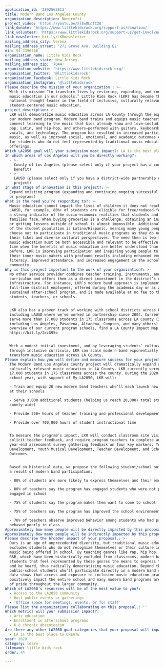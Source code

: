 ```yaml
---
application_id: '2892563613'
title: Modern Band Los Angeles County
organization_description: Nonprofit
project_video: 'https://youtu.be/5lEwOLdfC28'
link_donate: 'https://www.littlekidsrock.org/support-us/donation/'
link_volunteer: 'https://www.littlekidsrock.org/support-us/get-involved-2/'
link_newsletter: bit.ly/LKRnewsletter
mailing_address_city: Verona
mailing_address_street: '271 Grove Ave, Building E2'
ein: 94-3396568
organization_name: Little Kids Rock
mailing_address_state: New Jersey
mailing_address_zip: '7044'
organization_website: 'https://www.littlekidsrock.org/'
organization_twitter: '@littlekidsrock'
organization_facebook: Little Kids Rock
organization_instagram: '@littlekidsrock'
Please describe the mission of your organization.: >-
  With its mission “to transform lives by restoring, expanding, and innovating
  music education in our schools,” Little Kids Rock (LKR) has become the
  national thought leader in the field of inclusive, culturally relevant, and
  student-centered music education.
project_description: >-
  LKR will democratize music education across LA County through the expansion of
  our modern band program. Modern band trains and equips music teachers to
  connect learning to the music that kids already know and love—including rock,
  pop, Latin, and hip-hop, and others—performed with guitars, keyboards, drums,
  vocals, and technology. The program has resulted in increased participation in
  music, as well as improved social, emotional, and academic outcomes especially
  for students who do not feel represented by traditional music education
  offerings.
Which LA2050 goal will your submission most impact?: LA is the best place to LEARN
In which areas of Los Angeles will you be directly working?:
  - >-
    County of Los Angeles (please select only if your project has a countywide
    benefit)
  - >-
    LAUSD (please select only if you have a district-wide partnership or
    project)
In what stage of innovation is this project?: >-
  Expand existing program (expanding and continuing ongoing successful projects
  or programs)
What is the need you’re responding to?: >-
  Music education cannot impact the lives of children it does not reach. In
  LAUSD, for example, 80%+ of students are eligible for free/reduced-fee meals,
  a strong indicator of the socio-economic realities that students and their
  families face. When buying groceries is a challenge, obtaining an instrument
  or getting lessons outside of school is almost impossible. Additionally, 70%+
  of the student population is Latino/Hispanic, meaning many young people may
  choose not to participate in traditional music programs as they do not reflect
  their likes and diverse cultural perspectives. The need then is two-fold:
  music education must be both accessible and relevant to be effective. At a
  time when the benefits of music education are better understood than ever
  before, LKR is improving participation and inspiring young people to unlock
  their inner music-makers with profound results including enhanced emotional
  literacy, improved attendance, and increased engagement in the school
  community.
Why is this project important to the work of your organization?: >-
  No other service provider combines teacher training, instruments, and
  curriculum and offers them as a direct investment in the district’s existing
  infrastructure. For instance, LKR’s modern band approach is implemented by
  full-time district employees, offered during the academic day or as a
  sustained after-school program, and is made available at no fee to the
  students, teachers, or schools.


  LKR also has a proven track of working with school districts across LA County,
  including LAUSD where we’ve worked in partnership since 2004. Currently, we
  serve more than 17,000 students in 175 classrooms across LA County (in cities
  including Los Angeles, Pasadena, Altadena, Compton, and many others). For an
  overview of our current program schools, find a LA County Impact Map here:
  https://bit.ly/2xzG95o 


  With a modest initial investment, and by leveraging students’ cultural capital
  through inclusive curricula, LKR can scale modern band exponentially to
  transform music education across LA County.
Please explain how you will define and measure success for your project.: >-
  The Modern Band Los Angeles County project will dramatically expand access to
  culturally relevant music education in LA County. LKR currently serves over
  17,000 students in 175 classrooms across the county. During the 2020-2021
  school year, with support of My LA2050, LKR will:

  - Train and equip 20 new modern band teachers who’ll each launch new programs
  at their schools

  - Serve 3,000 additional students (helping us reach 20,000+ total students
  county-wide)

  - Provide 250+ hours of teacher training and professional development

  - Provide over 700,000 hours of student instructional time


  To measure the program’s impact, LKR will conduct classroom site visits,
  solicit teacher feedback, and require program teachers to complete an annual
  year-end assessment survey gathering feedback on four key markers: Youth
  Development, Youth Musical Development, Teacher Development, and School
  Outcomes.


  Based on historical data, we propose the following student/school outcomes as
  a result of modern band participation: 

  - 80% of students are more likely to express themselves and their emotions 

  - 80% of teachers say the program has engaged students who were not previously
  engaged in school

  - 75% of students say the program makes them want to come to school

  - 75% of teachers say the program has improved the school environment/culture

  - 70% of teachers observe improved behavior among students who had previously
  behaved poorly in class
Approximately how many people will be directly impacted by this proposal?: '3000'
Approximately how many people will be indirectly impacted by this proposal?: '20000'
Please describe the broader impact of your proposal.: >-
  Ours is an age of unprecedented diversity, but traditional music education
  excludes students who do not recognize themselves or their culture in the
  music being offered in school. By teaching genres like rap, hip hop, Latin and
  R&B, which have been historically excluded from classrooms, modern band gives
  students that feel represented by these genres the means to express themselves
  and be heard, thus radically democratizing music education. Beyond the 20,000
  public-school students who’ll participate directly in a modern band class, our
  data shows that access and exposure to inclusive music education practices
  positively impact the entire school and many modern band programs are a point
  of pride throughout the larger community.
Which of LA2050’s resources will be of the most value to you?:
  - Access to the LA2050 community
  - Host public events or gatherings
  - 'Office space for meetings, events, or for staff'
Please list the organizations collaborating on this proposal.: ''
Which metrics will your submission impact?:
  - Arts education
  - Enrollment in afterschool programs
  - K-8 chronic absenteeism
Are there any other LA2050 goal categories that your proposal will impact?:
  - LA is the best place to CREATE
year: 2020
category: learn
filename: little-kids-rock
order: 44

---
```

